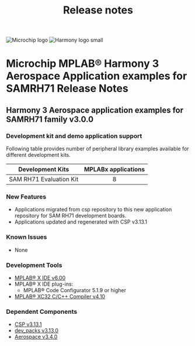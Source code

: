 ﻿---
title: Release notes
nav_order: 99
---

![Microchip logo](https://raw.githubusercontent.com/wiki/Microchip-MPLAB-Harmony/Microchip-MPLAB-Harmony.github.io/images/microchip_logo.png)
![Harmony logo small](https://raw.githubusercontent.com/wiki/Microchip-MPLAB-Harmony/Microchip-MPLAB-Harmony.github.io/images/microchip_mplab_harmony_logo_small.png)

# Microchip MPLAB® Harmony 3 Aerospace Application examples for SAMRH71 Release Notes

## Harmony 3 Aerospace application examples for SAMRH71 family v3.0.0

### Development kit and demo application support

Following table provides number of peripheral library examples available for different development kits.

| Development Kits  | MPLABx applications |
|:-----------------:|:-------------------:|
| SAM RH71 Evaluation Kit | 8 |

### New Features

- Applications migrated from csp repository to this new application repository for SAM RH71 development boards.
- Applications updated and regenerated with CSP v3.13.1

### Known Issues

- None

### Development Tools

- [MPLAB® X IDE v6.00](https://www.microchip.com/mplab/mplab-x-ide)
- MPLAB® X IDE plug-ins:
  - MPLAB® Code Configurator 5.1.9 or higher
- [MPLAB® XC32 C/C++ Compiler v4.10](https://www.microchip.com/mplab/compilers)

### Dependent Components

* [CSP v3.13.1](https://github.com/Microchip-MPLAB-Harmony/csp/releases/tag/v3.13.1)
* [dev_packs v3.13.0](https://github.com/Microchip-MPLAB-Harmony/dev_packs/releases/tag/v3.13.0)
* [Aerospace v3.4.0](https://github.com/Microchip-MPLAB-Harmony/aerospace/releases/tag/v3.4.0)
